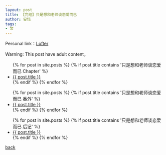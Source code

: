 ```yaml
---
layout: post
title: 【完结】只是想和老师谈恋爱而已
author: 安惜
tags:
- 文
---
```


Personal link：[Lofter](http://anxi0355.lofter.com/)

Warning: This post have adult content。

<ul>
  {% for post in site.posts %}
    {% if post.title contains '只是想和老师谈恋爱而已 Chapter' %}
      <li>
        <a href="{{ post.url }}">{{ post.title }}</a>
      </li>
    {% endif %}
  {% endfor %}
</ul>
<ul>
  {% for post in site.posts %}
    {% if post.title contains '只是想和老师谈恋爱而已 番外' %}
      <li>
        <a href="{{ post.url }}">{{ post.title }}</a>
      </li>
    {% endif %}
  {% endfor %}
</ul>
<ul>
  {% for post in site.posts %}
    {% if post.title contains '只是想和老师谈恋爱而已 后记' %}
      <li>
        <a href="{{ post.url }}">{{ post.title }}</a>
      </li>
    {% endif %}
  {% endfor %}
</ul>



[back](https://allforyanchen.github.io/)
